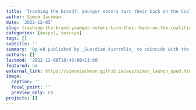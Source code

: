 ```yaml
---
title: 'Trashing the brand?: younger voters turn their back on the Coalition'
author: Simon Jackman
date: '2022-12-05'
slug: trashing-the-brand-younger-voters-turn-their-back-on-the-coalition
categories: [auspol, surveys]
tags: []
subtitle: ''
summary: 'Op-ed published by _Guardian Australia_ to coincide with the release of the 2022 Australian Election Study on Monday 5 December 2022.'
authors: []
lastmod: '2022-12-08T10:49:08+11:00'
featured: no
external_link: https://simonjackman.github.io/aes/simon_launch_oped.html
image:
  caption: ''
  focal_point: ''
  preview_only: no
projects: []
---
```

